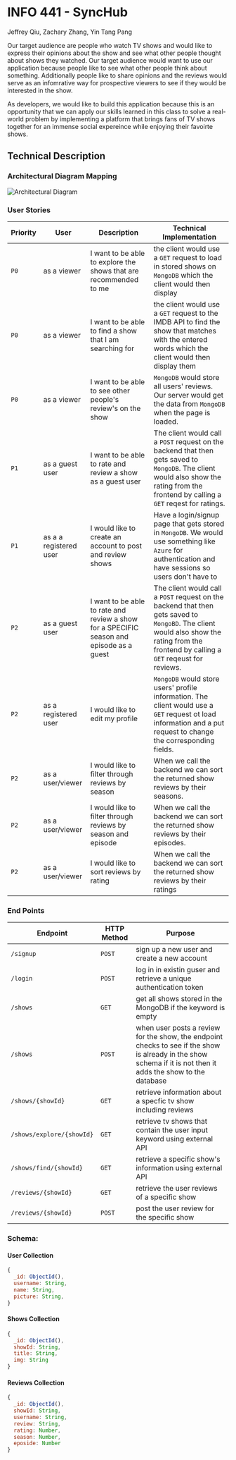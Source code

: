 # INFO 441 - SyncHub

Jeffrey Qiu, Zachary Zhang, Yin Tang Pang

Our target audience are people who watch TV shows and would like to express their opinions about the show and see what other people thought about shows they watched. Our target audience would want to use our application because people like to see what other people think about something. Additionally people like to share opinions and the reviews would serve as an infomrative way for prospective viewers to see if they would be interested in the show.

As developers, we would like to build this application because this is an opportunity that we can apply our skills learned in this class to solve a real-world problem by implementing a platform that brings fans of TV shows together for an immense social expereince while enjoying their favoirte shows.

## Technical Description

### Architectural Diagram Mapping

![Architectural Diagram](https://user-images.githubusercontent.com/37636251/217921328-6879213d-d53a-4a00-8b8f-72c13958e4dd.jpg)

### User Stories

| Priority | User | Description | Technical Implementation |
| ---------|------|-------------|-------------------------|
|  `P0`    | as a viewer | I want to be able to explore the shows that are recommended to me | the client would use a `GET` request to load in stored shows on `MongoDB` which the client would then display |
|  `P0`    | as a viewer | I want to be able to find a show that I am searching for | the client would use a `GET` request to the IMDB API to find the show that matches with the entered words which the client would then display them |
|  `P0`    | as a viewer | I want to be able to see other people's review's on the show | `MongoDB` would store all users' reviews. Our server would get the data from `MongoDB` when the page is loaded.
|  `P1`    | as a guest user | I want to be able to rate and review a show as a guest user| The client would call a `POST` request on the backend that then gets saved to `MongoDB`. The client would also show the rating from the frontend by calling a `GET` reqest for ratings. 
|  `P1`    | as a a registered user | I would like to create an account to post and review shows | Have a login/signup page that gets stored in `MongoDB`. We would use something like `Azure` for authentication and have sessions so users don't have to 
|  `P2`    | as a guest user | I want to be able to rate and review a show for a SPECIFIC season and episode as a guest | The client would call a `POST` request on the backend that then gets saved to `MongoBD`. The client would also show the rating from the frontend by calling a `GET` reqeust for reviews.
|  `P2`    | as a registered user | I would like to edit my profile | `MongoDB` would store users' profile information. The client would use a `GET` request ot load information and a put request to change the corresponding fields.
|  `P2`    | as a user/viewer | I would like to filter through reviews by season | When we call the backend we can sort the returned show reviews by their seasons.
|  `P2`    | as a user/viewer | I would like to filter through reviews by season and episode | When we call the backend we can sort the returned show reviews by their episodes.
|  `P2`    | as a user/viewer | I would like to sort reviews by rating | When we call the backend we can sort the returned show reviews by their ratings


### End Points

| Endpoint | HTTP Method | Purpose |
|----------|-------------|---------|
| `/signup`| `POST`      | sign up a new user and create a new account |
| `/login` | `POST`      | log in in existin guser and retrieve a unique authentication token |
| `/shows` | `GET`       | get all shows stored in the MongoDB if the keyword is empty |
| `/shows` | `POST`      | when user posts a review for the show, the endpoint checks to see if the show is already in the show schema if it is not then it adds the show to the database |
| `/shows/{showId}` |  `GET` | retrieve information about a specfic tv show including reviews |
| `/shows/explore/{showId}` |  `GET` | retrieve tv shows that contain the user input keyword using external API |
| `/shows/find/{showId}` |  `GET` | retrieve a specific show's information using external API |
| `/reviews/{showId}`| `GET` | retrieve the user reviews of a specific show |
| `/reviews/{showId}`| `POST` | post the user review for the specific show |

### Schema:

#### User Collection

```js
{
  _id: ObjectId(),
  username: String,
  name: String,
  picture: String,
}
```

#### Shows Collection

```js
{
  _id: ObjectId(),
  showId: String,
  title: String,
  img: String
}
```

#### Reviews Collection

```js
{
  _id: ObjectId(),
  showId: String,
  username: String,
  review: String,
  rating: Number,
  season: Number,
  eposide: Number
}
```
